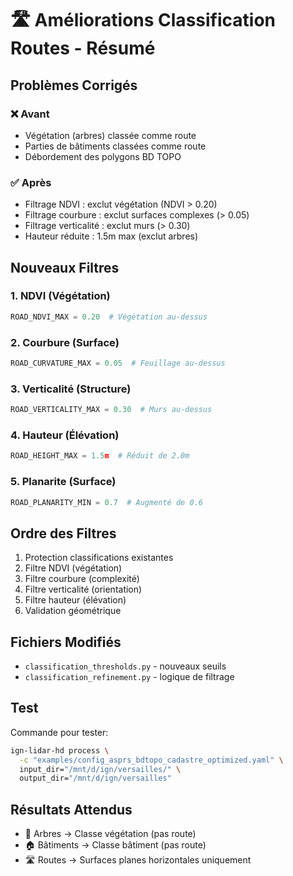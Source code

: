 # 🛣️ Améliorations Classification Routes - Résumé

## Problèmes Corrigés

### ❌ Avant

- Végétation (arbres) classée comme route
- Parties de bâtiments classées comme route
- Débordement des polygons BD TOPO

### ✅ Après

- Filtrage NDVI : exclut végétation (NDVI > 0.20)
- Filtrage courbure : exclut surfaces complexes (> 0.05)
- Filtrage verticalité : exclut murs (> 0.30)
- Hauteur réduite : 1.5m max (exclut arbres)

## Nouveaux Filtres

### 1. NDVI (Végétation)

```python
ROAD_NDVI_MAX = 0.20  # Végétation au-dessus
```

### 2. Courbure (Surface)

```python
ROAD_CURVATURE_MAX = 0.05  # Feuillage au-dessus
```

### 3. Verticalité (Structure)

```python
ROAD_VERTICALITY_MAX = 0.30  # Murs au-dessus
```

### 4. Hauteur (Élévation)

```python
ROAD_HEIGHT_MAX = 1.5m  # Réduit de 2.0m
```

### 5. Planarite (Surface)

```python
ROAD_PLANARITY_MIN = 0.7  # Augmenté de 0.6
```

## Ordre des Filtres

1. Protection classifications existantes
2. Filtre NDVI (végétation)
3. Filtre courbure (complexité)
4. Filtre verticalité (orientation)
5. Filtre hauteur (élévation)
6. Validation géométrique

## Fichiers Modifiés

- `classification_thresholds.py` - nouveaux seuils
- `classification_refinement.py` - logique de filtrage

## Test

Commande pour tester:

```bash
ign-lidar-hd process \
  -c "examples/config_asprs_bdtopo_cadastre_optimized.yaml" \
  input_dir="/mnt/d/ign/versailles/" \
  output_dir="/mnt/d/ign/versailles"
```

## Résultats Attendus

- 🌳 Arbres → Classe végétation (pas route)
- 🏠 Bâtiments → Classe bâtiment (pas route)
- 🛣️ Routes → Surfaces planes horizontales uniquement
